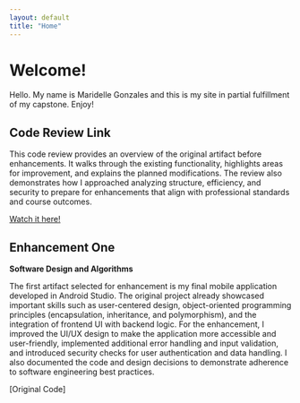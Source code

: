 ```yaml
---
layout: default
title: "Home"
---
```


# Welcome!
Hello. My name is Maridelle Gonzales and this is my site in partial fulfillment of my capstone. Enjoy!

## Code Review Link
This code review provides an overview of the original artifact before enhancements. It walks through the existing functionality, highlights areas for improvement, and explains the planned modifications. The review also demonstrates how I approached analyzing structure, efficiency, and security to prepare for enhancements that align with professional standards and course outcomes.  

[Watch it here!](https://youtu.be/D8y4Yv6BfL8)  

## Enhancement One  
**Software Design and Algorithms** 

The first artifact selected for enhancement is my final mobile application developed in Android Studio. The original project already showcased important skills such as user-centered design, object-oriented programming principles (encapsulation, inheritance, and polymorphism), and the integration of frontend UI with backend logic. For the enhancement, I improved the UI/UX design to make the application more accessible and user-friendly, implemented additional error handling and input validation, and introduced security checks for user authentication and data handling. I also documented the code and design decisions to demonstrate adherence to software engineering best practices.  

[Original Code]




